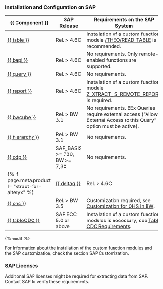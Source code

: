 
### Installation and Configuration on SAP


|{{ Component }}       | SAP Release           | Requirements on the SAP System        |
|----------------------|-----------------------|-------------------------------------------------------------------------------|
|[{{ table }}](site:documentation/table/)           | Rel. > 4.6C       | Installation of a custom function module [/THEO/READ_TABLE](site:documentation/setup-in-sap/custom-function-module-for-table-extraction/#installation-of-theoread_table) is recommended.    |
|[{{ bapi }}](site:documentation/bapi/)              | Rel. > 4.6C       | No requirements. Only remote-enabled functions are supported.                            |
|[{{ query }}](site:documentation/query/)             | Rel. > 4.6C       | No requirements.      |
|[{{ report }}](site:documentation/report/)            | Rel. > 4.6C       | Installation of a custom function module [Z_XTRACT_IS_REMOTE_REPORT](site:documentation/setup-in-sap/custom-function-module-for-reports/) is required.   |
|[{{ bwcube }}](site:documentation/bwcube/)            | Rel. > BW 3.1     | No requirements. BEx Queries require external access ("Allow External Access to this Query" option must be active).                                                                         |
|[{{ hierarchy }}](site:documentation/hierarchy/)       | Rel. > BW 3.1     | No requirements.      |
|[{{ odp }}](site:documentation/odp/)             | SAP_BASIS >= 730, BW >= 7,3X   | No requirements.   |
{% if page.meta.product != "xtract-for-alteryx" %}|[{{ deltaq }}](site:documentation/deltaq/)          | Rel. > 4.6C       | Customization required, see [Customization for DeltaQ](site:documentation/setup-in-sap/customization-for-deltaq/).     |
|[{{ ohs }}](site:documentation/ohs/)             | Rel. > BW 3.5     | Customization required, see [Customization for OHS in BW](site:documentation/setup-in-sap/customization-for-ohs-in-bw/).  |
|[{{ tableCDC }}](site:documentation/table-cdc/)      | SAP ECC 5.0 or above     | Installation of a custom function modules is necessary, see [Table CDC Requirements](site:documentation/table-cdc/#requirements). |
{% endif %}

For Information about the installation of the custom function modules and the SAP customization, check the section [SAP Customization](site:documentation/setup-in-sap/).


### SAP Licenses
Additional SAP licenses might be required for extracting data from SAP. Contact SAP to verify these requirements.
